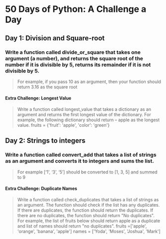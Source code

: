 # 50 Days of Python: A Challenge a Day
## Day 1: Division and Square-root
### Write a function called divide_or_square that takes one argument (a number), and returns the square root of the number if it is divisible by 5, returns its remainder if it is not divisible by 5. 
> For example, if you pass 10 as an argument, then your function 
should return 3.16 as the square root
#### Extra Challenge: Longest Value
>Write a function called longest_value that takes a dictionary as an argument and returns the first longest value of the dictionary. For example, the following dictionary should return – apple as the longest value. fruits = {'fruit': 'apple', 'color': 'green'}
## Day 2: Strings to integers
### Write a function called convert_add that takes a list of strings as an argument and converts it to integers and sums the list. 
> For example [‘1’, ‘3’, ‘5’] should be converted to [1, 3, 5] and summed to 9
#### Extra Challenge: Duplicate Names
> Write a function called check_duplicates that takes a list of strings as an argument. The function should check if the list has any duplicates. If there are duplicates, the function should return the duplicates. If there are no duplicates, the function should return "No duplicates". For example, the list of fruits below should return apple as a duplicate and list of names should return "no duplicates". fruits =['apple', 'orange', 'banana', 'apple'] names = ['Yoda', 'Moses', 'Joshua', 'Mark']
